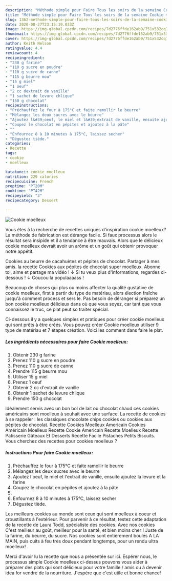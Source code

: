 ```yaml
---
description: "Méthode simple pour Faire Tous les soirs de la semaine Cookie moelleux"
title: "Méthode simple pour Faire Tous les soirs de la semaine Cookie moelleux"
slug: 1362-methode-simple-pour-faire-tous-les-soirs-de-la-semaine-cookie-moelleux
date: 2020-08-27T23:15:19.033Z
image: https://img-global.cpcdn.com/recipes/7d2776ffde162ab9/751x532cq70/cookie-moelleux-photo-principale-de-la-recette.jpg
thumbnail: https://img-global.cpcdn.com/recipes/7d2776ffde162ab9/751x532cq70/cookie-moelleux-photo-principale-de-la-recette.jpg
cover: https://img-global.cpcdn.com/recipes/7d2776ffde162ab9/751x532cq70/cookie-moelleux-photo-principale-de-la-recette.jpg
author: Keith Nelson
ratingvalue: 4.4
reviewcount: 4
recipeingredient:
- "230 g farine"
- "110 g sucre en poudre"
- "110 g sucre de canne"
- "115 g beurre mou"
- "15 g miel"
- "1 oeuf"
- "2 cc dextrait de vanille"
- "1 sachet de levure chlique"
- "150 g chocolat"
recipeinstructions:
- "Préchauffez le four à 175°C et faite ramollir le beurre"
- "Mélangez les deux sucres avec le beurre"
- "Ajoutez l&#39;oeuf, le miel et l&#39;extrait de vanille, ensuite ajoutez la levure et la farine"
- "Coupez le chocolat en pépites et ajoutez à la pâte"
- ""
- "Enfournez 8 à 10 minutes à 175°C, laissez secher"
- "Dégustez tiède."
categories:
- Recette
tags:
- cookie
- moelleux

katakunci: cookie moelleux 
nutrition: 229 calories
recipecuisine: French
preptime: "PT20M"
cooktime: "PT42M"
recipeyield: "3"
recipecategory: Dessert

---
```



![Cookie moelleux](https://img-global.cpcdn.com/recipes/7d2776ffde162ab9/751x532cq70/cookie-moelleux-photo-principale-de-la-recette.jpg)

Vous êtes à la recherche de recettes uniques d'inspiration cookie moelleux? La méthode de fabrication est dérange facile. Si faux processus alors le résultat sera insipide et il a tendance à être mauvais. Alors que le délicieux cookie moelleux devrait avoir un arôme et un goût qui obtenir provoquer notre appétit.

Cookies au beurre de cacahuètes et pépites de chocolat. Partager à mes amis. la recette Cookies aux pépites de chocolat super moelleux. Abonne toi, aime et partage ma vidéo ! ↓ Si tu veux plus d&#39;informations, regardes ci-dessous ! ↓ Coucou la populaaaass !

Beaucoup de choses qui plus ou moins affecter la qualité gustative de cookie moelleux, first à partir du type de matériau, alors élection fraîche jusqu'à comment process et sers le. Pas besoin de déranger si préparez un bon cookie moelleux délicieux dans où que vous soyez, car tant que vous connaissez le truc, ce plat peut so traiter spécial.


Ci-dessous il y a quelques simples et pratiques pour créer cookie moelleux qui sont prêts à être créés. Vous pouvez créer Cookie moelleux utiliser 9 type de matériau et 7 étapes création. Voici les comment dans faire le plat.

<!--inarticleads1-->

##### Les ingrédients nécessaires pour faire Cookie moelleux:

1. Obtenir 230 g farine
1. Prenez 110 g sucre en poudre
1. Prenez 110 g sucre de canne
1. Prendre 115 g beurre mou
1. Utiliser 15 g miel
1. Prenez 1 oeuf
1. Obtenir 2 cc d&#39;extrait de vanille
1. Obtenir 1 sachet de levure chlique
1. Prendre 150 g chocolat


Idéalement servis avec un bon bol de lait ou chocolat chaud ces cookies américains sont moelleux à souhait avec une surface. La recette de cookies à se rappeler : les classiques chocolate chips cookies ou cookies aux pépites de chocolat. Recette Cookies Moelleux Americain Cookies Américain Moelleux Recette Cookie Americain Recette Moelleux Recette Patisserie Gâteaux Et Desserts Recette Facile Pistaches Petits Biscuits. Vous cherchez des recettes pour cookies moelleux ? 

<!--inarticleads2-->

##### Instructions Pour faire Cookie moelleux:

1. Préchauffez le four à 175°C et faite ramollir le beurre
1. Mélangez les deux sucres avec le beurre
1. Ajoutez l&#39;oeuf, le miel et l&#39;extrait de vanille, ensuite ajoutez la levure et la farine
1. Coupez le chocolat en pépites et ajoutez à la pâte
1. 
1. Enfournez 8 à 10 minutes à 175°C, laissez secher
1. Dégustez tiède.


Les meilleurs cookies au monde sont ceux qui sont moelleux à coeur et croustillants à l&#39;extérieur. Pour parvenir à ce résultat, testez cette adaptation de la recette de Laura Todd, spécialiste des cookies. Avec nos cookies C&#39;est meilleur au goût, meilleur pour la santé, et bien moins cher ! Juste de la farine, du beurre, du sucre. Nos cookies sont entièrement boulés A LA MAIN, puis cuits à feu très doux pendant longtemps, pour un rendu ultra moelleux! 


Merci d'avoir lu la recette que nous a présentée sur ici. Espérer nous, le processus simple Cookie moelleux ci-dessus pouvons vous aider à préparer des plats qui sont délicieux pour votre famille / amis ou à devenir idea for vendre de la nourriture. J'espère que c'est utile et bonne chance!
